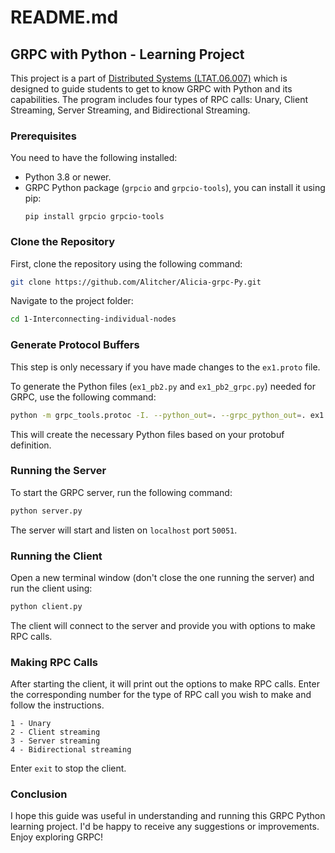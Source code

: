 # README.md

## GRPC with Python - Learning Project

This project is a part of [Distributed Systems (LTAT.06.007)](https://courses.cs.ut.ee/2023/ds/spring/Main/Guide0) which is designed to guide students to get to know GRPC with Python and its capabilities. The program includes four types of RPC calls: Unary, Client Streaming, Server Streaming, and Bidirectional Streaming. 

### Prerequisites

You need to have the following installed:

- Python 3.8 or newer.
- GRPC Python package (`grpcio` and `grpcio-tools`), you can install it using pip:
  ```
  pip install grpcio grpcio-tools
  ```

### Clone the Repository

First, clone the repository using the following command:

```bash
git clone https://github.com/Alitcher/Alicia-grpc-Py.git
```
Navigate to the project folder:

```bash
cd 1-Interconnecting-individual-nodes
```

### Generate Protocol Buffers

This step is only necessary if you have made changes to the `ex1.proto` file. 

To generate the Python files (`ex1_pb2.py` and `ex1_pb2_grpc.py`) needed for GRPC, use the following command:

```bash
python -m grpc_tools.protoc -I. --python_out=. --grpc_python_out=. ex1.proto
```

This will create the necessary Python files based on your protobuf definition.

### Running the Server

To start the GRPC server, run the following command:

```bash
python server.py
```

The server will start and listen on `localhost` port `50051`.

### Running the Client

Open a new terminal window (don't close the one running the server) and run the client using:

```bash
python client.py
```

The client will connect to the server and provide you with options to make RPC calls. 

### Making RPC Calls

After starting the client, it will print out the options to make RPC calls. Enter the corresponding number for the type of RPC call you wish to make and follow the instructions.

```text
1 - Unary
2 - Client streaming
3 - Server streaming
4 - Bidirectional streaming
```

Enter `exit` to stop the client.

### Conclusion

I hope this guide was useful in understanding and running this GRPC Python learning project. I'd be happy to receive any suggestions or improvements. Enjoy exploring GRPC!